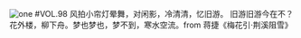 ![one](http://image.wufazhuce.com/FqUuBJ0SXi-laJpFi5v1gniwJUzs)
#VOL.98
风拍小帘灯晕舞，对闲影，冷清清，忆旧游。 旧游旧游今在不？花外楼，柳下舟。梦也梦也，梦不到，寒水空流。from 蒋捷《梅花引·荆溪阻雪》
